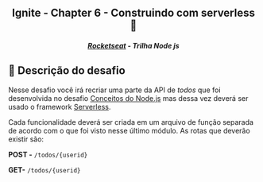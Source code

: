 <h2 align="center">Ignite - Chapter 6 - Construindo com serverless 🚀</h2>
<h5 align="center"><a href="https://rocketseat.com.br/" >Rocketseat</a> - Trilha Node js</h5>

## :memo: Descrição do desafio

Nesse desafio você irá recriar uma parte da API de *todos* que foi desenvolvida no desafio [Conceitos do Node.js](https://www.notion.so/Desafio-01-Conceitos-do-Node-js-59ccb235aecd43a6a06bf09a24e7ede8) mas dessa vez deverá ser usado o framework [Serverless](https://www.serverless.com/).

Cada funcionalidade deverá ser criada em um arquivo de função separada de acordo com o que foi visto nesse último módulo.
As rotas que deverão existir são:

**POST -** `/todos/{userid}`

**GET-** `/todos/{userid}`